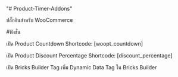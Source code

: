 "# Product-Timer-Addons"

ปลั๊กอินสำหรับ WooCommerce

#ฟังชั่น

เปิด Product Countdown
Shortcode: [woopt_countdown]


เปิด Product Discount Percentage
Shortcode: [discount_percentage]


เปิด Bricks Builder Tag
เพิ่ม Dynamic Data Tag ใน Bricks Builder
